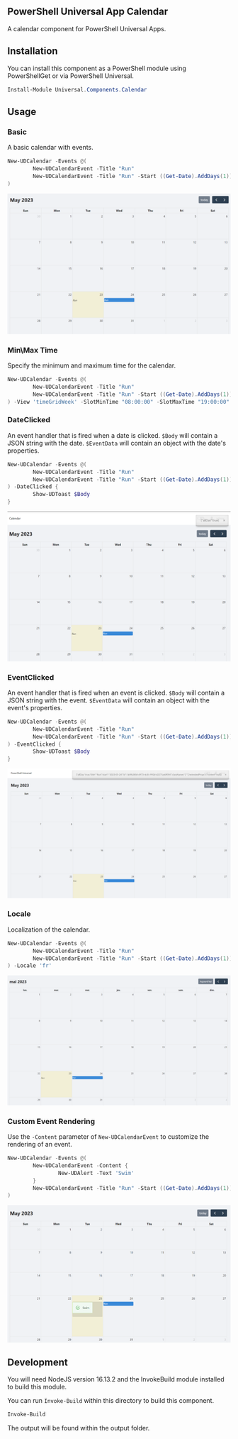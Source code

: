 ## PowerShell Universal App Calendar

A calendar component for PowerShell Universal Apps. 

## Installation

You can install this component as a PowerShell module using PowerShellGet or via PowerShell Universal.

```powershell
Install-Module Universal.Components.Calendar
```

## Usage

### Basic

A basic calendar with events. 

```powershell
New-UDCalendar -Events @(
        New-UDCalendarEvent -Title "Run"
        New-UDCalendarEvent -Title "Run" -Start ((Get-Date).AddDays(1)) -AllDay
) 
```

![](./images/basic.png)

### Min\Max Time

Specify the minimum and maximum time for the calendar.

```powershell
New-UDCalendar -Events @(
        New-UDCalendarEvent -Title "Run"
        New-UDCalendarEvent -Title "Run" -Start ((Get-Date).AddDays(1)) -AllDay
) -View 'timeGridWeek' -SlotMinTime "08:00:00" -SlotMaxTime "19:00:00"
```

### DateClicked

An event handler that is fired when a date is clicked. `$Body` will contain a JSON string with the date. `$EventData` will contain an object with the date's properties.

```powershell
New-UDCalendar -Events @(
        New-UDCalendarEvent -Title "Run"
        New-UDCalendarEvent -Title "Run" -Start ((Get-Date).AddDays(1)) -AllDay
) -DateClicked {
        Show-UDToast $Body
}
```

![](./images/onClick.png)

### EventClicked

An event handler that is fired when an event is clicked. `$Body` will contain a JSON string with the event. `$EventData` will contain an object with the event's properties.

```powershell
New-UDCalendar -Events @(
        New-UDCalendarEvent -Title "Run"
        New-UDCalendarEvent -Title "Run" -Start ((Get-Date).AddDays(1)) -AllDay
) -EventClicked {
        Show-UDToast $Body
}
```

![](./images/eventClick.png)

### Locale

Localization of the calendar. 

```powershell
New-UDCalendar -Events @(
        New-UDCalendarEvent -Title "Run"
        New-UDCalendarEvent -Title "Run" -Start ((Get-Date).AddDays(1)) -AllDay
) -Locale 'fr'
```

![](./images/locale.png)

### Custom Event Rendering

Use the `-Content` parameter of `New-UDCalendarEvent` to customize the rendering of an event. 

```powershell
New-UDCalendar -Events @(
        New-UDCalendarEvent -Content {
                New-UDAlert -Text 'Swim'
        }
        New-UDCalendarEvent -Title "Run" -Start ((Get-Date).AddDays(1)) -AllDay
) 
```

![](./images/customRender.png)

## Development

You will need NodeJS version 16.13.2 and the InvokeBuild module installed to build this module. 

You can run `Invoke-Build` within this directory to build this component.

```powershell
Invoke-Build
```

The output will be found within the output folder.